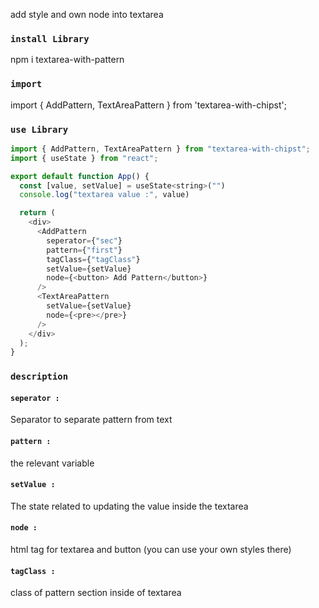 add style and own node into textarea



### `install Library`
npm i textarea-with-pattern
### `import`
import { AddPattern, TextAreaPattern } from 'textarea-with-chipst';
### `use Library`

```javascript
import { AddPattern, TextAreaPattern } from "textarea-with-chipst";
import { useState } from "react";

export default function App() {
  const [value, setValue] = useState<string>("")
  console.log("textarea value :", value)

  return (
    <div>
      <AddPattern
        seperator={"sec"}
        pattern={"first"}
        tagClass={"tagClass"}
        setValue={setValue}
        node={<button> Add Pattern</button>}
      />
      <TextAreaPattern
        setValue={setValue}
        node={<pre></pre>}
      />
    </div>
  );
}
```

### `description`
#### `seperator :`
Separator to separate pattern from text
#### `pattern :`
the relevant variable
#### `setValue :`
The state related to updating the value inside the textarea
#### `node :`
html tag for textarea and button (you can use your own styles there)
#### `tagClass :`
class of pattern section inside of textarea

